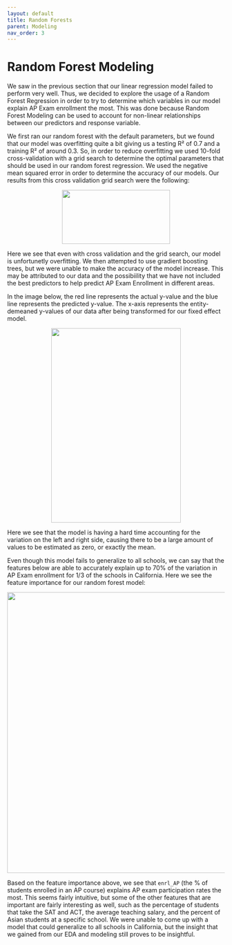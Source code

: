 ```yaml
---
layout: default
title: Random Forests 
parent: Modeling
nav_order: 3
---
```


# Random Forest Modeling 


We saw in the previous section that our linear regression model failed to perform very well. Thus, we decided to explore the usage of a Random Forest Regression in order to try to determine which variables in our model explain AP Exam enrollment the most. This was done because Random Forest Modeling can be used to account for non-linear relationships between our predictors and response variable. 

We first ran our random forest with the default parameters, but we found that our model was overfitting quite a bit giving us a testing R² of 0.7 and a training R² of around 0.3. So, in order to reduce overfitting we used 10-fold cross-validation with a grid search to determine the optimal parameters that should be used in our random forest regression. We used the negative mean squared error in order to determine the accuracy of our models. Our results from this cross validation grid search were the following: 

<p align="center">
  <img src="../../../assets/images/CV_grid_output.png" width="250" height="125">
</p>


Here we see that even with cross validation and the grid search, our model is unfortunetly overfitting. We then attempted to use gradient boosting trees, but we were unable to make the accuracy of the model increase. This may be attributed to our data and the possibiility that we have not included the best predictors to help predict AP Exam Enrollment in different areas. 

In the image below, the red line represents the actual y-value and the blue line represents the predicted y-value. The x-axis represents the entity-demeaned y-values of our data after being transformed for our fixed effect model. 

<p align="center">
<img src="../../../assets/images/accuracy_density.png" width="300" height="450">
</p>

Here we see that the model is having a hard time accounting for the variation on the left and right side, causing there to be a large amount of values to be estimated as zero, or exactly the mean. 

Even though this model fails to generalize to all schools, we can say that the features below are able to accurately explain up to 70% of the variation in AP Exam enrollment for 1/3 of the schools in California. Here we see the feature importance for our random forest model:

<p align="center">
<img src="../../../assets/images/feature_importance.png" width="550" height="650">
</p>
  
Based on the feature importance above, we see that `enrl_AP` (the % of students enrolled in an AP course) explains AP exam participation rates the most. This seems fairly intuitive, but some of the other features that are important are fairly interesting as well, such as the percentage of students that take the SAT and ACT, the average teaching salary, and the percent of Asian students at a specific school. We were unable to come up with a model that could generalize to all schools in California, but the insight that we gained from our EDA and modeling still proves to be insightful.
